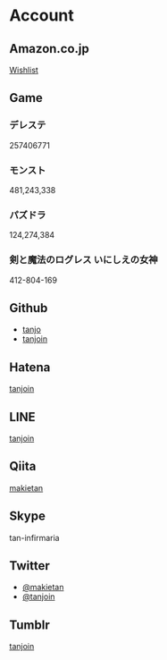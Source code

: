 Account
=======

Amazon.co.jp
------------
[Wishlist](http://goo.gl/O2Hoz)

Game
----

### デレステ
257406771

### モンスト
481,243,338

### パズドラ
124,274,384

### 剣と魔法のログレス いにしえの女神
412-804-169

Github
------
- [tanjo](https://github.com/tanjo)
- [tanjoin](https://github.com/tanjoin)

Hatena
------
[tanjoin](http://profile.hatena.ne.jp/tanjoin/)

LINE
----
[tanjoin](http://line.me/ti/p/M5b1mgcM2G)

Qiita
------
[makietan](http://qiita.com/makietan)

Skype
-----
tan-infirmaria

Twitter
-------
- [@makietan](https://twitter.com/makietan)
- [@tanjoin](https://twitter.com/tanjoin)

Tumblr
------
[tanjoin](http://tanjoin.tumblr.com)
